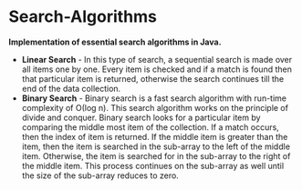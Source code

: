 # Search-Algorithms
<b>Implementation of essential search algorithms in Java.</b>
* <b>Linear Search</b> - In this type of search, a sequential search is made over all items one by one. Every item is checked and if a match is found then that particular item is returned, otherwise the search continues till the end of the data collection.
* <b>Binary Search</b> - Binary search is a fast search algorithm with run-time complexity of Ο(log n). This search algorithm works on the principle of divide and conquer.
Binary search looks for a particular item by comparing the middle most item of the collection. If a match occurs, then the index of item is returned. If the middle item is greater than the item, then the item is searched in the sub-array to the left of the middle item. Otherwise, the item is searched for in the sub-array to the right of the middle item. This process continues on the sub-array as well until the size of the sub-array reduces to zero.
